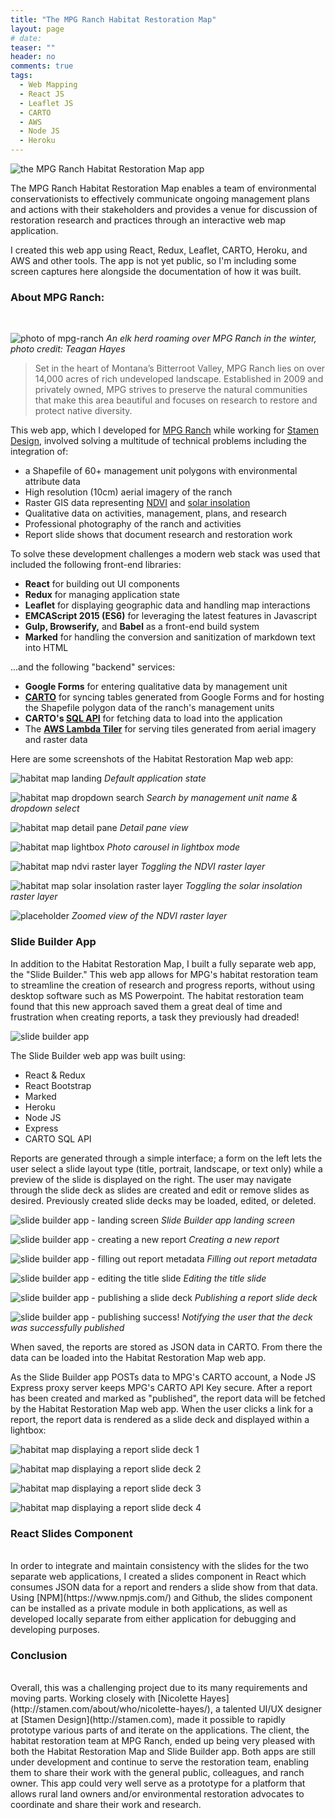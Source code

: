 ```yaml
---
title: "The MPG Ranch Habitat Restoration Map"
layout: page
# date:
teaser: ""
header: no
comments: true
tags:
  - Web Mapping
  - React JS
  - Leaflet JS
  - CARTO
  - AWS
  - Node JS
  - Heroku
---
```


![the MPG Ranch Habitat Restoration Map app]({{site.urlimg}}mpg-habitat-01-overview.jpg)

The MPG Ranch Habitat Restoration Map enables a team of environmental conservationists to effectively
communicate ongoing management plans and actions with their stakeholders and provides
a venue for discussion of restoration research and practices through an interactive
web map application.

I created this web app using React, Redux, Leaflet, CARTO,
Heroku, and AWS and other tools. The app is not yet public, so I'm including
some screen captures here alongside the documentation of how it was built.

### About MPG Ranch:
<br>

![photo of mpg-ranch]({{site.urlimg}}mpg-ranch-elk-herd.jpeg)
*An elk herd roaming over MPG Ranch in the winter, photo credit: Teagan Hayes*

> Set in the heart of Montana’s Bitterroot Valley, MPG Ranch lies on over
14,000 acres of rich undeveloped landscape. Established in 2009
and privately owned, MPG strives to preserve the natural
communities that make this area beautiful and focuses on research
to restore and protect native diversity.

This web app, which I developed for [MPG Ranch](http://www.mpgranch.com) while
working for [Stamen Design](http://stamen.com), involved solving a multitude of
technical problems including the integration of:

- a Shapefile of 60+ management unit polygons with environmental attribute data
- High resolution (10cm) aerial imagery of the ranch
- Raster GIS data representing [NDVI](https://en.wikipedia.org/wiki/Normalized_Difference_Vegetation_Index)
and [solar insolation](https://en.wikipedia.org/wiki/Solar_irradiance)
- Qualitative data on activities, management, plans, and research
- Professional photography of the ranch and activities
- Report slide shows that document research and restoration work

To solve these development challenges a modern web stack was used that included
the following front-end libraries:

- **React** for building out UI components
- **Redux** for managing application state
- **Leaflet** for displaying geographic data and handling map interactions
- **EMCAScript 2015 (ES6)** for leveraging the latest features in Javascript
- **Gulp, Browserify,** and **Babel** as a front-end build system
- **Marked** for handling the conversion and sanitization of markdown text into HTML

...and the following "backend" services:

- **Google Forms** for entering qualitative data by management unit
- **[CARTO](https://carto.com)** for syncing tables generated from Google Forms
and for hosting the Shapefile polygon data of the ranch's management units
- **CARTO's [SQL API](https://carto.com/docs/carto-engine/sql-api)** for
fetching data to load into the application
- The **[AWS Lambda Tiler](https://hi.stamen.com/stamen-aws-lambda-tiler-blog-post-76fc1138a145#.n8xuphpze)**
for serving tiles generated from aerial imagery and raster data

Here are some screenshots of the Habitat Restoration Map web app:

![habitat map landing]({{site.urlimg}}mpg-habitat02.jpg)
*Default application state*

![habitat map dropdown search]({{site.urlimg}}mpg-habitat03.jpg)
*Search by management unit name & dropdown select*

![habitat map detail pane]({{site.urlimg}}mpg-habitat04.jpg)
*Detail pane view*

![habitat map lightbox]({{site.urlimg}}mpg-habitat05.jpg)
*Photo carousel in lightbox mode*

![habitat map ndvi raster layer]({{site.urlimg}}mpg-habitat06.jpg)
*Toggling the NDVI raster layer*

![habitat map solar insolation raster layer]({{site.urlimg}}mpg-habitat07.jpg)
*Toggling the solar insolation raster layer*

![placeholder]({{site.urlimg}}mpg-habitat08.jpg)
*Zoomed view of the NDVI raster layer*

### Slide Builder App
In addition to the Habitat Restoration Map, I built a fully separate web app, the
"Slide Builder." This web app allows for MPG's habitat restoration team to streamline
the creation of research and progress reports, without using desktop software such as
MS Powerpoint. The habitat restoration team found that this new approach saved them a
great deal of time and frustration when creating reports, a task they previously had dreaded!

![slide builder app]({{site.urlimg}}mpg-slide-builder-overview.jpg)

The Slide Builder web app was built using:

- React & Redux
- React Bootstrap
- Marked
- Heroku
- Node JS
- Express
- CARTO SQL API

Reports are generated through a simple interface; a form on the left lets the user select
a slide layout type (title, portrait, landscape, or text only) while a preview of the slide is displayed
on the right. The user may navigate through the slide deck as slides are created and edit
or remove slides as desired. Previously created slide decks may be loaded, edited, or deleted.

![slide builder app - landing screen]({{site.urlimg}}mpg-slide-builder01.jpg)
*Slide Builder app landing screen*

![slide builder app - creating a new report]({{site.urlimg}}mpg-slide-builder02.jpg)
*Creating a new report*

![slide builder app - filling out report metadata]({{site.urlimg}}mpg-slide-builder03.jpg)
*Filling out report metadata*

![slide builder app - editing the title slide]({{site.urlimg}}mpg-slide-builder04.jpg)
*Editing the title slide*

![slide builder app - publishing a slide deck]({{site.urlimg}}mpg-slide-builder05.jpg)
*Publishing a report slide deck*

![slide builder app - publishing success!]({{site.urlimg}}mpg-slide-builder06.jpg)
*Notifying the user that the deck was successfully published*

When saved, the reports are stored as JSON data in CARTO. From there the data can be
loaded into the Habitat Restoration Map web app.

As the Slide Builder app POSTs data to MPG's CARTO account, a Node JS Express
proxy server keeps MPG's CARTO API Key secure. After a report has been created
and marked as "published", the report data will be fetched by the Habitat
Restoration Map web app. When the user clicks a link for a report, the report data
is rendered as a slide deck and displayed within a lightbox:

![habitat map displaying a report slide deck 1]({{site.urlimg}}mpg-habitat09.jpg)

![habitat map displaying a report slide deck 2]({{site.urlimg}}mpg-habitat10.jpg)

![habitat map displaying a report slide deck 3]({{site.urlimg}}mpg-habitat11.jpg)

![habitat map displaying a report slide deck 4]({{site.urlimg}}mpg-habitat12.jpg)

### React Slides Component
<br>
In order to integrate and maintain consistency with the slides for the two
separate web applications, I created a slides component in React which consumes
JSON data for a report and renders a slide show from that data. Using
[NPM](https://www.npmjs.com/) and Github, the slides component can be
installed as a private module in both applications, as well as developed locally
separate from either application for debugging and developing purposes.

### Conclusion
<br>
Overall, this was a challenging project due to its many requirements and moving parts.
Working closely with [Nicolette Hayes](http://stamen.com/about/who/nicolette-hayes/),
a talented UI/UX designer at [Stamen Design](http://stamen.com), made it possible to rapidly prototype
various parts of and iterate on the applications. The client, the habitat restoration
team at MPG Ranch, ended up being very pleased with both the Habitat Restoration Map and
Slide Builder app. Both apps are still under development and continue to serve the
restoration team, enabling them to share their work with the general public, colleagues, and ranch owner.
This app could very well serve as a prototype for a platform that allows rural land owners
and/or environmental restoration advocates to coordinate and share their work and research.
